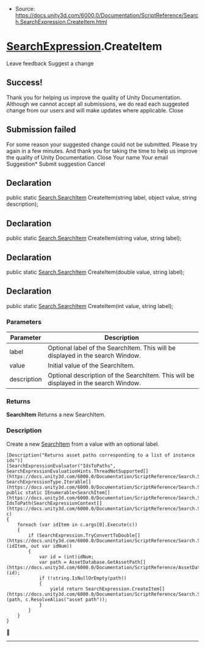 * Source: https://docs.unity3d.com/6000.0/Documentation/ScriptReference/Search.SearchExpression.CreateItem.html

#  [SearchExpression](https://docs.unity3d.com/6000.0/Documentation/ScriptReference/Search.SearchExpression.html).CreateItem
Leave feedback
Suggest a change
## Success!
Thank you for helping us improve the quality of Unity Documentation. Although we cannot accept all submissions, we do read each suggested change from our users and will make updates where applicable.
Close
## Submission failed
For some reason your suggested change could not be submitted. Please <a>try again</a> in a few minutes. And thank you for taking the time to help us improve the quality of Unity Documentation.
Close
Your name Your email Suggestion* Submit suggestion
Cancel
## Declaration
public static [Search.SearchItem](https://docs.unity3d.com/6000.0/Documentation/ScriptReference/Search.SearchItem.html) CreateItem(string label, object value, string description); 
## Declaration
public static [Search.SearchItem](https://docs.unity3d.com/6000.0/Documentation/ScriptReference/Search.SearchItem.html) CreateItem(string value, string label); 
## Declaration
public static [Search.SearchItem](https://docs.unity3d.com/6000.0/Documentation/ScriptReference/Search.SearchItem.html) CreateItem(double value, string label); 
## Declaration
public static [Search.SearchItem](https://docs.unity3d.com/6000.0/Documentation/ScriptReference/Search.SearchItem.html) CreateItem(int value, string label); 
### Parameters
Parameter | Description  
---|---  
label | Optional label of the SearchItem. This will be displayed in the search Window.  
value | Initial value of the SearchItem.  
description | Optional description of the SearchItem. This will be displayed in the search Window.  
### Returns
**SearchItem** Returns a new SearchItem. 
### Description
Create a new [SearchItem](https://docs.unity3d.com/6000.0/Documentation/ScriptReference/Search.SearchItem.html) from a value with an optional label.
```
[Description("Returns asset paths corresponding to a list of instance ids")]
[SearchExpressionEvaluator("IdsToPaths", SearchExpressionEvaluationHints.ThreadNotSupported[](https://docs.unity3d.com/6000.0/Documentation/ScriptReference/Search.SearchExpressionEvaluationHints.ThreadNotSupported.html), SearchExpressionType.Iterable[](https://docs.unity3d.com/6000.0/Documentation/ScriptReference/Search.SearchExpressionType.Iterable.html))]
public static IEnumerable<SearchItem[](https://docs.unity3d.com/6000.0/Documentation/ScriptReference/Search.SearchItem.html)> IdsToPath(SearchExpressionContext[](https://docs.unity3d.com/6000.0/Documentation/ScriptReference/Search.SearchExpressionContext.html) c)
{
    foreach (var idItem in c.args[0].Execute(c))
    {
        if (SearchExpression.TryConvertToDouble[](https://docs.unity3d.com/6000.0/Documentation/ScriptReference/Search.SearchExpression.TryConvertToDouble.html)(idItem, out var idNum))
        {
            var id = (int)idNum;
            var path = AssetDatabase.GetAssetPath[](https://docs.unity3d.com/6000.0/Documentation/ScriptReference/AssetDatabase.GetAssetPath.html)(id);
            if (!string.IsNullOrEmpty(path))
            {
                yield return SearchExpression.CreateItem[](https://docs.unity3d.com/6000.0/Documentation/ScriptReference/Search.SearchExpression.CreateItem.html)(path, c.ResolveAlias("asset path"));
            }
        }
    }
}

```

* * *
